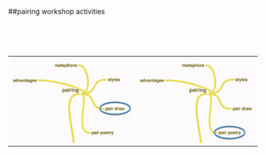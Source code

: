 <!-- .slide: data-background="resources/footer.svg" data-background-size="contain" data-background-position="bottom"  -->

##pairing workshop activities
<br/>
<br/>
<br/>
<br/>
<br/>

|||
|-|-|
|<img class="plain" src="resources/pair-draw.png" />|<img class="plain" src="resources/pair-poetry.png" />|

<aside class="notes">
  <p>
  </p>
  <p>
  </p>
</aside>
